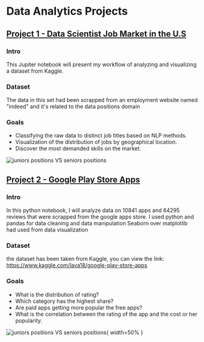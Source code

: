 # Data Analytics Projects
##  <span style="color:red">[Project 1 - Data Scientist Job Market in the U.S](https://github.com/NirAharon1/Data-Analytics-Projects/blob/main/Project%201%20-%20Data%20Scientist%20Job%20Market%20in%20the%20U.S/DS%20job%20market.ipynb "Project 1 - Data Scientist Job Market in the U.S")</span>

### Intro
This Jupiter notebook will present my workflow of analyzing and visualizing a dataset from Kaggle.

### Dataset
The data in this set had been scrapped from an employment website named "indeed" and it's related to the data positions domain

### Goals
* Classifying the raw data to distinct job titles based on NLP methods.
* Visualization of the distribution of jobs by geographical location.
* Discover the most demanded skills on the market.

![juniors positions VS seniors positions](https://github.com/NirAharon1/Data-Analytics-Projects/blob/main/Project%201%20-%20Data%20Scientist%20Job%20Market%20in%20the%20U.S/positions.png )


##  <span style="color:red">[Project 2 - Google Play Store Apps](https://github.com/NirAharon1/Data-Analytics-Projects/blob/main/Project%202%20-%20Google%20Play%20Store%20Apps/google%20paly%20store%20apps.ipynb "Project 2 - Google Play Store Apps")</span>

### Intro
In this python notebook, I will analyze data on 10841 apps and 64295 reviews that were scrapped from the google apps store.
I used python and pandas for data cleaning and data manipulation
Seaborn over matplotlib had used from data visualization

### Dataset
the dataset has been taken from Kaggle,
you can view the link: https://www.kaggle.com/lava18/google-play-store-apps 

### Goals
* What is the distribution of rating?
* Which category has the highest share? 
* Are paid apps getting more popular the free apps? 
* What is the correlation between the rating of the app and the cost or her popularity.

![juniors positions VS seniors positions](https://github.com/NirAharon1/Data-Analytics-Projects/blob/main/Project%202%20-%20Google%20Play%20Store%20Apps/Rating%20distribution.png ){ width=50% }


  
